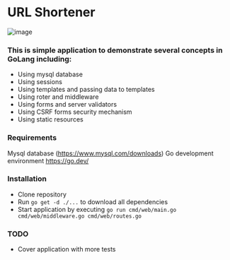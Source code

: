 # URL Shortener


![image](https://user-images.githubusercontent.com/10651523/186203671-17a2d150-42cd-4372-a156-b0ebac3aa693.png)


### This is simple application to demonstrate several concepts in GoLang including:

- Using mysql database
- Using sessions
- Using templates and passing data to templates
- Using roter and middleware
- Using forms and server validators
- Using CSRF forms security mechanism
- Using static resources

### Requirements
Mysql database (https://www.mysql.com/downloads)
Go development environment https://go.dev/

### Installation
  - Clone repository
  - Run `go get -d ./...` to download all dependencies
  - Start application by executing `go run cmd/web/main.go cmd/web/middleware.go cmd/web/routes.go`

### TODO
 - Cover application with more tests
